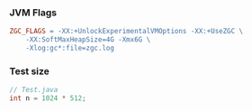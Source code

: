 ### JVM Flags

```Makefile
ZGC_FLAGS = -XX:+UnlockExperimentalVMOptions -XX:+UseZGC \
	-XX:SoftMaxHeapSize=4G -Xmx6G \
	-Xlog:gc*:file=zgc.log
```

### Test size
```java
// Test.java
int n = 1024 * 512;
```
